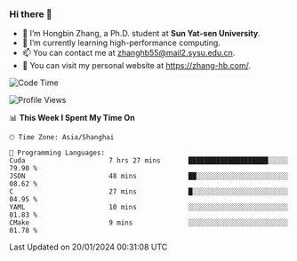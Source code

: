 ### Hi there 👋

- 🔭 I’m Hongbin Zhang, a Ph.D. student at **Sun Yat-sen University**.
- 🌱 I’m currently learning high-performance computing.
- 📫 You can contact me at zhanghb55@mail2.sysu.edu.cn.
- 👀 You can visit my personal website at https://zhang-hb.com/.

<!--START_SECTION:waka-->
![Code Time](http://img.shields.io/badge/Code%20Time-292%20hrs%2043%20mins-blue)

![Profile Views](http://img.shields.io/badge/Profile%20Views-0-blue)

📊 **This Week I Spent My Time On** 

```text
🕑︎ Time Zone: Asia/Shanghai

💬 Programming Languages: 
Cuda                     7 hrs 27 mins       ████████████████████░░░░░   79.90 % 
JSON                     48 mins             ██░░░░░░░░░░░░░░░░░░░░░░░   08.62 % 
C                        27 mins             █░░░░░░░░░░░░░░░░░░░░░░░░   04.95 % 
YAML                     10 mins             ░░░░░░░░░░░░░░░░░░░░░░░░░   01.83 % 
CMake                    9 mins              ░░░░░░░░░░░░░░░░░░░░░░░░░   01.78 % 
```


 Last Updated on 20/01/2024 00:31:08 UTC
<!--END_SECTION:waka-->
